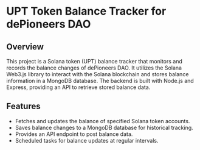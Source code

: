 # UPT Token Balance Tracker for dePioneers DAO

## Overview
This project is a Solana token (UPT) balance tracker that monitors and records the balance changes of dePioneers DAO. It utilizes the Solana Web3.js library to interact with the Solana blockchain and stores balance information in a MongoDB database. The backend is built with Node.js and Express, providing an API to retrieve stored balance data.

## Features
- Fetches and updates the balance of specified Solana token accounts.
- Saves balance changes to a MongoDB database for historical tracking.
- Provides an API endpoint to post balance data.
- Scheduled tasks for balance updates at regular intervals.